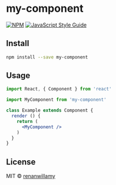 # my-component

> 

[![NPM](https://img.shields.io/npm/v/my-component.svg)](https://www.npmjs.com/package/my-component) [![JavaScript Style Guide](https://img.shields.io/badge/code_style-standard-brightgreen.svg)](https://standardjs.com)

## Install

```bash
npm install --save my-component
```

## Usage

```jsx
import React, { Component } from 'react'

import MyComponent from 'my-component'

class Example extends Component {
  render () {
    return (
      <MyComponent />
    )
  }
}
```

## License

MIT © [renanwillamy](https://github.com/renanwillamy)
